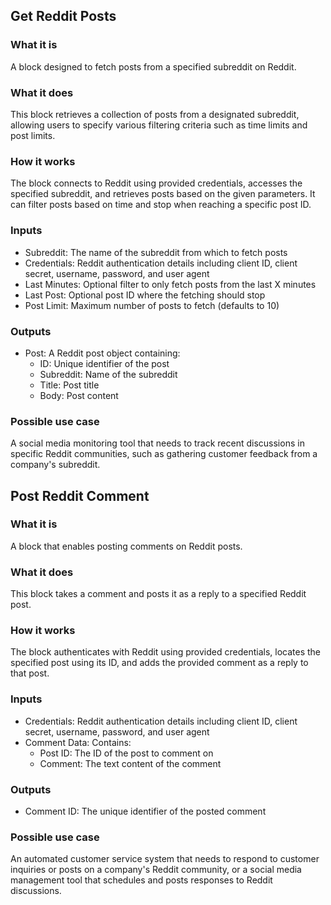 
## Get Reddit Posts

### What it is
A block designed to fetch posts from a specified subreddit on Reddit.

### What it does
This block retrieves a collection of posts from a designated subreddit, allowing users to specify various filtering criteria such as time limits and post limits.

### How it works
The block connects to Reddit using provided credentials, accesses the specified subreddit, and retrieves posts based on the given parameters. It can filter posts based on time and stop when reaching a specific post ID.

### Inputs
- Subreddit: The name of the subreddit from which to fetch posts
- Credentials: Reddit authentication details including client ID, client secret, username, password, and user agent
- Last Minutes: Optional filter to only fetch posts from the last X minutes
- Last Post: Optional post ID where the fetching should stop
- Post Limit: Maximum number of posts to fetch (defaults to 10)

### Outputs
- Post: A Reddit post object containing:
  - ID: Unique identifier of the post
  - Subreddit: Name of the subreddit
  - Title: Post title
  - Body: Post content

### Possible use case
A social media monitoring tool that needs to track recent discussions in specific Reddit communities, such as gathering customer feedback from a company's subreddit.

## Post Reddit Comment

### What it is
A block that enables posting comments on Reddit posts.

### What it does
This block takes a comment and posts it as a reply to a specified Reddit post.

### How it works
The block authenticates with Reddit using provided credentials, locates the specified post using its ID, and adds the provided comment as a reply to that post.

### Inputs
- Credentials: Reddit authentication details including client ID, client secret, username, password, and user agent
- Comment Data: Contains:
  - Post ID: The ID of the post to comment on
  - Comment: The text content of the comment

### Outputs
- Comment ID: The unique identifier of the posted comment

### Possible use case
An automated customer service system that needs to respond to customer inquiries or posts on a company's Reddit community, or a social media management tool that schedules and posts responses to Reddit discussions.
